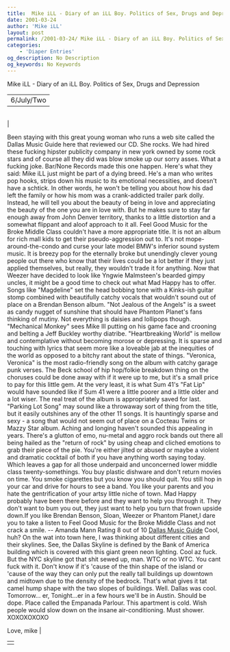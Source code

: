 ```yaml
---
title:  Mike iLL - Diary of an iLL Boy. Politics of Sex, Drugs and Depression 
date: 2001-03-24
author: 'Mike iLL'
layout: post
permalink: /2001-03-24/ Mike iLL - Diary of an iLL Boy. Politics of Sex, Drugs and Depression 
categories:
    - 'Diaper Entries'
og_description: No Description
og_keywords: No Keywords
---
```

<style>
body {
  background-color: ;
  color: ;
}
a {
  color: ;
}
a:active {
  color: ;
}
a:visited {
  color: ;
}
</style>

   Mike iLL - Diary of an iLL Boy. Politics of Sex, Drugs and Depression     



|  |
| --- |
| 6/July/Two  |

  
  



|  |
| --- |
| 

Been staying with this great young woman who runs a web site called the Dallas Music Guide here that reviewed our CD. She rocks. We had hired these fucking hipster publicity company in new york owned by some rock stars and of course all they did was blow smoke up our sorry asses. What a fucking joke. Bar/None Records made this one happen. Here's what they said:
Mike iLL just might be part of a dying breed. He's a
man who writes pop hooks, strips down his music to its
emotional necessities, and doesn't have a schtick. In other
words, he won't be telling you about how his dad left the
family or how his mom was a crank-addicted trailer park
dolly. Instead, he will tell you about the beauty of being in
love and appreciating the beauty of the one you are in love
with. But he makes sure to stay far enough away from John
Denver territory, thanks to a little distortion and a
somewhat flippant and aloof approach to it all.
 Feel Good Music for the Broke Middle Class couldn't have a more appropriate title. It is not an album for
rich mall kids to get their pseudo-aggression out to. It's
not mope-around-the-condo and curse your late model BMW's
inferior sound system music. It is breezy pop for the eternally
broke but unendingly clever young people out there who know
that their lives could be a lot better if they just applied
themselves, but really, they wouldn't trade it for anything. Now
that Weezer have decided to look like Yngwie Malmsteen's
bearded gimpy uncles, it might be a good time to check out
what Mad Happy has to offer. Songs like "Magdeline" set the
head bobbing tone with a Kinks-ish guitar stomp combined
with beautifully catchy vocals that wouldn't sound out of
place on a Brendan Benson album. "Not Jealous of the Angels"
is a sweet as candy nugget of sunshine that should have
Phantom Planet's fans thinking of mutiny.
 Not everything is daisies and lollipops though.
"Mechanical Monkey" sees Mike Ill putting on his game face and
crooning and belting a Jeff Buckley worthy diatribe.
"Heartbreaking World" is mellow and contemplative without becoming
morose or depressing. It is sparse and touching with lyrics
that seem more like a loveable jab at the inequities of the
world as opposed to a bitchy rant about the state of things.
"Veronica, Veronica" is the most radio-friendly song on the album
with catchy garage punk verses. The Beck school of hip
hop/folkie breakdown thing on the choruses could be done away
with if it were up to me, but it's a small price to pay for
this little gem. At the very least, it is what Sum 41's
"Fat Lip" would have sounded like if Sum 41 were a little
poorer and a little older and a lot wiser. The real treat of
the album is appropriately saved for last. "Parking Lot
Song" may sound like a throwaway sort of thing from the
title, but it easily outshines any of the other 11 songs. It
is hauntingly sparse and sexy - a song that would not
seem out of place on a Cocteau Twins or Mazzy Star album.
Aching and longing haven't sounded this appealing in years.
 There's a glutton of emo, nu-metal and aggro rock
bands out there all being hailed as the "return of rock" by
using cheap and cliched emotions to grab their piece of the
pie. You're either jilted or abused or maybe a violent and
dramatic cocktail of both if you have anything worth saying
today. Which leaves a gap for all those underpaid and
unconcerned lower middle class twenty-somethings. You buy plastic dishware and don't return movies on time. You smoke cigarettes but you know you should quit. You still hop in your car and drive for hours to see a band. You like your parents and you hate the gentrification of your artsy little niche of town. Mad Happy probably have been there before and they want to help you through it. They don't want to bum you out, they just want to help you turn that frown upside down.If you like Brendan Benson, Sloan, Weezer or Phantom Planet,I dare you to take a listen to Feel Good Music for the Broke Middle Class and not crack a smile.
-- Amanda Mann Rating 8 out of 10
[Dallas Music Guide](http://www.dallasmusicguide.com)
Cool, huh? On the wat into town here, I was thinking about different cities and their skylines. See, the Dallas Skyline is defined by the Bank of America building which is covered with this giant green neon lighting. Cool az fuck. But the NYC skyline got that shit sewed up, man. WTC or no WTC. You cant fuck with it. Don't know if it's 'cause of the thin shape of the island or 'cause of the way they can only put the really tall buildings up downtown and midtown due to the density of the bedrock. That's what gives it tat camel hump shape with the two slopes of buildings.
Well. Dallas was cool. Tomorrow... er, Tonight...er in a few hours we'll be in Austin. Should be dope. Place called the Empanada Parlour. This apartment is cold. Wish people would slow down on the insane air-conditioning.
Must shower.
XOXOXOXOXO


  Love, mike |

   


|  |
| --- |
|  |

   
   
   
   
  

